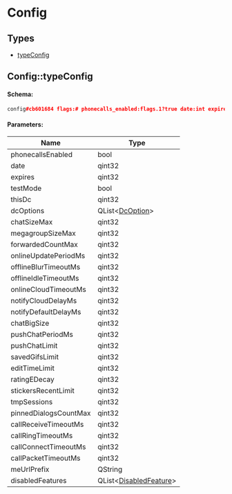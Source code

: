 # Config

## Types

* [typeConfig](#configtypeconfig)

## Config::typeConfig

#### Schema:

```c++
config#cb601684 flags:# phonecalls_enabled:flags.1?true date:int expires:int test_mode:Bool this_dc:int dc_options:Vector<DcOption> chat_size_max:int megagroup_size_max:int forwarded_count_max:int online_update_period_ms:int offline_blur_timeout_ms:int offline_idle_timeout_ms:int online_cloud_timeout_ms:int notify_cloud_delay_ms:int notify_default_delay_ms:int chat_big_size:int push_chat_period_ms:int push_chat_limit:int saved_gifs_limit:int edit_time_limit:int rating_e_decay:int stickers_recent_limit:int tmp_sessions:flags.0?int pinned_dialogs_count_max:int call_receive_timeout_ms:int call_ring_timeout_ms:int call_connect_timeout_ms:int call_packet_timeout_ms:int me_url_prefix:string disabled_features:Vector<DisabledFeature> = Config;
```

#### Parameters:

|Name|Type|
|----|----|
|phonecallsEnabled|bool|
|date|qint32|
|expires|qint32|
|testMode|bool|
|thisDc|qint32|
|dcOptions|QList&lt;[DcOption](dcoption.md)&gt;|
|chatSizeMax|qint32|
|megagroupSizeMax|qint32|
|forwardedCountMax|qint32|
|onlineUpdatePeriodMs|qint32|
|offlineBlurTimeoutMs|qint32|
|offlineIdleTimeoutMs|qint32|
|onlineCloudTimeoutMs|qint32|
|notifyCloudDelayMs|qint32|
|notifyDefaultDelayMs|qint32|
|chatBigSize|qint32|
|pushChatPeriodMs|qint32|
|pushChatLimit|qint32|
|savedGifsLimit|qint32|
|editTimeLimit|qint32|
|ratingEDecay|qint32|
|stickersRecentLimit|qint32|
|tmpSessions|qint32|
|pinnedDialogsCountMax|qint32|
|callReceiveTimeoutMs|qint32|
|callRingTimeoutMs|qint32|
|callConnectTimeoutMs|qint32|
|callPacketTimeoutMs|qint32|
|meUrlPrefix|QString|
|disabledFeatures|QList&lt;[DisabledFeature](disabledfeature.md)&gt;|

